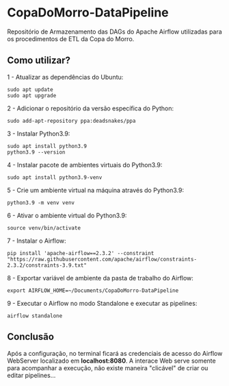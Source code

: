 # CopaDoMorro-DataPipeline

Repositório de Armazenamento das DAGs do Apache Airflow utilizadas para os procedimentos de ETL da Copa do Morro.

## Como utilizar?

1 - Atualizar as dependências do Ubuntu:

```
sudo apt update
sudo apt upgrade
```

2 - Adicionar o repositório da versão específica do Python:
```
sudo add-apt-repository ppa:deadsnakes/ppa
```

3 - Instalar Python3.9:
```
sudo apt install python3.9
python3.9 --version
```

4 - Instalar pacote de ambientes virtuais do Python3.9:
```
sudo apt install python3.9-venv
```

5 - Crie um ambiente virtual na máquina através do Python3.9:
```
python3.9 -m venv venv
```

6 - Ativar o ambiente virtual do Python3.9:
```
source venv/bin/activate
```

7 - Instalar o Airflow:
```
pip install 'apache-airflow==2.3.2' --constraint "https://raw.githubusercontent.com/apache/airflow/constraints-2.3.2/constraints-3.9.txt"
```

8 - Exportar variável de ambiente da pasta de trabalho do Airflow:
```
export AIRFLOW_HOME=~/Documents/CopaDoMorro-DataPipeline
```

9 - Executar o Airflow no modo Standalone e executar as pipelines:
```
airflow standalone
```

## Conclusão

Após a configuração, no terminal ficará as credenciais de acesso do Airflow WebServer localizado em **localhost:8080**. A interace Web serve somente para acompanhar a execução, não existe maneira "clicável" de criar ou editar pipelines...
